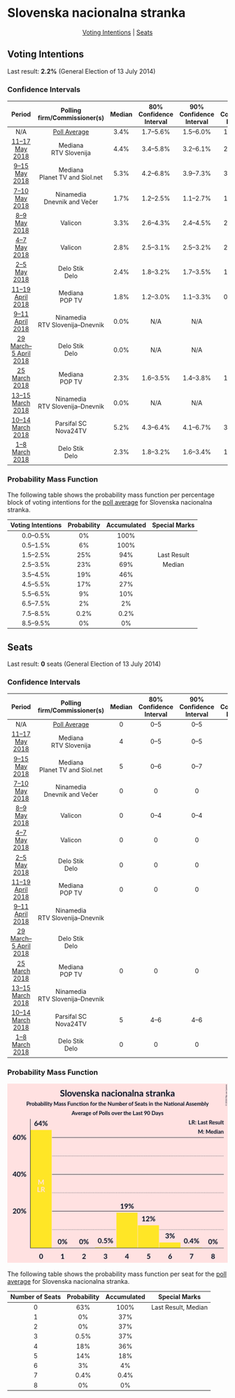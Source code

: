 # Slovenska nacionalna stranka

<p align="center"><a href="#voting-intentions">Voting Intentions</a> | <a href="#seats">Seats</a></p>

## Voting Intentions

Last result: **2.2%** (General Election of 13 July 2014)

### Confidence Intervals

| Period     | Polling firm/Commissioner(s) | Median | 80% Confidence Interval | 90% Confidence Interval | 95% Confidence Interval | 99% Confidence Interval |
|:----------:|:----------------:|:-----------:|:-----------------------:|:-----------------------:|:-----------------------:|:-----------------------:|
| N/A | [Poll Average](average.html) | 3.4% | 1.7–5.6% | 1.5–6.0% | 1.3–6.4% | 1.0–7.1% |
| [11–17 May 2018](2018-05-17-Mediana.html) | Mediana <br> RTV Slovenija | 4.4% | 3.4–5.8% | 3.2–6.1% | 2.9–6.5% | 2.5–7.2% |
| [9–15 May 2018](2018-05-15-Mediana.html) | Mediana <br> Planet TV and Siol.net | 5.3% | 4.2–6.8% | 3.9–7.3% | 3.6–7.7% | 3.2–8.5% |
| [7–10 May 2018](2018-05-10-Ninamedia.html) | Ninamedia <br> Dnevnik and Večer | 1.7% | 1.2–2.5% | 1.1–2.7% | 1.0–2.9% | 0.8–3.4% |
| [8–9 May 2018](2018-05-09-Valicon.html) | Valicon | 3.3% | 2.6–4.3% | 2.4–4.5% | 2.3–4.8% | 2.0–5.3% |
| [4–7 May 2018](2018-05-07-Valicon.html) | Valicon | 2.8% | 2.5–3.1% | 2.5–3.2% | 2.4–3.3% | 2.3–3.5% |
| [2–5 May 2018](2018-05-05-DeloStik.html) | Delo Stik <br> Delo | 2.4% | 1.8–3.2% | 1.7–3.5% | 1.6–3.7% | 1.3–4.1% |
| [11–19 April 2018](2018-04-19-Mediana.html) | Mediana <br> POP TV | 1.8% | 1.2–3.0% | 1.1–3.3% | 0.9–3.6% | 0.7–4.2% |
| [9–11 April 2018](2018-04-11-Ninamedia.html) | Ninamedia <br> RTV Slovenija–Dnevnik | 0.0% | N/A | N/A | N/A | N/A |
| [29 March–5 April 2018](2018-04-05-DeloStik.html) | Delo Stik <br> Delo | 0.0% | N/A | N/A | N/A | N/A |
| [25 March 2018](2018-03-25-Mediana.html) | Mediana <br> POP TV | 2.3% | 1.6–3.5% | 1.4–3.8% | 1.2–4.2% | 1.0–4.8% |
| [13–15 March 2018](2018-03-15-Ninamedia.html) | Ninamedia <br> RTV Slovenija–Dnevnik | 0.0% | N/A | N/A | N/A | N/A |
| [10–14 March 2018](2018-03-14-ParsifalSC.html) | Parsifal SC <br> Nova24TV | 5.2% | 4.3–6.4% | 4.1–6.7% | 3.9–7.0% | 3.5–7.6% |
| [1–8 March 2018](2018-03-08-DeloStik.html) | Delo Stik <br> Delo | 2.3% | 1.8–3.2% | 1.6–3.4% | 1.5–3.6% | 1.3–4.1% |

### Probability Mass Function

The following table shows the probability mass function per percentage block of voting intentions for the [poll average](average.html) for Slovenska nacionalna stranka.

| Voting Intentions | Probability | Accumulated | Special Marks |
|:-----------------:|:-----------:|:-----------:|:-------------:|
| 0.0–0.5% | 0% | 100% |  |
| 0.5–1.5% | 6% | 100% |  |
| 1.5–2.5% | 25% | 94% | Last Result |
| 2.5–3.5% | 23% | 69% | Median |
| 3.5–4.5% | 19% | 46% |  |
| 4.5–5.5% | 17% | 27% |  |
| 5.5–6.5% | 9% | 10% |  |
| 6.5–7.5% | 2% | 2% |  |
| 7.5–8.5% | 0.2% | 0.2% |  |
| 8.5–9.5% | 0% | 0% |  |


## Seats

Last result: **0** seats (General Election of 13 July 2014)

### Confidence Intervals

| Period     | Polling firm/Commissioner(s) | Median | 80% Confidence Interval | 90% Confidence Interval | 95% Confidence Interval | 99% Confidence Interval |
|:----------:|:----------------:|:------:|:-----------------------:|:-----------------------:|:-----------------------:|:-----------------------:|
| N/A | [Poll Average](average.html) | 0 | 0–5 | 0–5 | 0–6 | 0–6 |
| [11–17 May 2018](2018-05-17-Mediana.html) | Mediana <br> RTV Slovenija | 4 | 0–5 | 0–5 | 0–6 | 0–6 |
| [9–15 May 2018](2018-05-15-Mediana.html) | Mediana <br> Planet TV and Siol.net | 5 | 0–6 | 0–7 | 0–7 | 0–8 |
| [7–10 May 2018](2018-05-10-Ninamedia.html) | Ninamedia <br> Dnevnik and Večer | 0 | 0 | 0 | 0 | 0 |
| [8–9 May 2018](2018-05-09-Valicon.html) | Valicon | 0 | 0–4 | 0–4 | 0–4 | 0–5 |
| [4–7 May 2018](2018-05-07-Valicon.html) | Valicon | 0 | 0 | 0 | 0 | 0 |
| [2–5 May 2018](2018-05-05-DeloStik.html) | Delo Stik <br> Delo | 0 | 0 | 0 | 0 | 0–4 |
| [11–19 April 2018](2018-04-19-Mediana.html) | Mediana <br> POP TV | 0 | 0 | 0 | 0 | 0 |
| [9–11 April 2018](2018-04-11-Ninamedia.html) | Ninamedia <br> RTV Slovenija–Dnevnik |  |  |  |  |  |
| [29 March–5 April 2018](2018-04-05-DeloStik.html) | Delo Stik <br> Delo |  |  |  |  |  |
| [25 March 2018](2018-03-25-Mediana.html) | Mediana <br> POP TV | 0 | 0 | 0 | 0–4 | 0–4 |
| [13–15 March 2018](2018-03-15-Ninamedia.html) | Ninamedia <br> RTV Slovenija–Dnevnik |  |  |  |  |  |
| [10–14 March 2018](2018-03-14-ParsifalSC.html) | Parsifal SC <br> Nova24TV | 5 | 4–6 | 4–6 | 0–6 | 0–7 |
| [1–8 March 2018](2018-03-08-DeloStik.html) | Delo Stik <br> Delo | 0 | 0 | 0 | 0 | 0–3 |

### Probability Mass Function

![Graph with seats probability mass function not yet produced](average-seats-pmf-slovenskanacionalnastranka.png "Seats Probability Mass Function")

The following table shows the probability mass function per seat for the [poll average](average.html) for Slovenska nacionalna stranka.

| Number of Seats | Probability | Accumulated | Special Marks |
|:---------------:|:-----------:|:-----------:|:-------------:|
| 0 | 63% | 100% | Last Result, Median |
| 1 | 0% | 37% |  |
| 2 | 0% | 37% |  |
| 3 | 0.5% | 37% |  |
| 4 | 18% | 36% |  |
| 5 | 14% | 18% |  |
| 6 | 3% | 4% |  |
| 7 | 0.4% | 0.4% |  |
| 8 | 0% | 0% |  |



